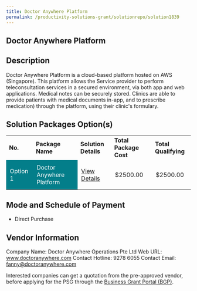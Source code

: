 ```yaml
---
title: Doctor Anywhere Platform
permalink: /productivity-solutions-grant/solutionrepo/solution1839
---
```


## Doctor Anywhere Platform

## Description

Doctor Anywhere Platform is a cloud-based platform hosted on AWS (Singapore). This platform allows the Service provider to perform teleconsultation services in a secured environment, via both app and web applications. Medical notes can be securely stored. Clinics are  able to provide patients with medical documents in-app, and to prescribe medication) through the platform, using their clinic's formulary.

## Solution Packages Option(s)

<table>
<tr>
<td><b>No.</b></td>
<td><b>Package Name</b></td>
<td><b>Solution Details</b></td>
<td><b>Total Package Cost</b></td>
<td><b>Total Qualifying</b></td>
</tr>
<tr>
<td style='padding: 10px; background-color: #037E8A; color: #FFFFFF;'>Option 1</td>
<td style='padding: 10px; background-color: #037E8A; color: #FFFFFF;'>Doctor Anywhere Platform</td>
<td style='padding: 10px;'><a href='https://www.gobusiness.gov.sg/images/psg/Desensitised_Doctor_Anywhere_Annex_3_PSG.pdf' target='_blank'>View Details</a></td>
<td style='padding: 10px;'>$2500.00</td>
<td style='padding: 10px;'>$2500.00</td>
</tr>
</table>

## Mode and Schedule of Payment

 - Direct Purchase

## Vendor Information

 Company Name: Doctor Anywhere Operations Pte Ltd
Web URL: www.doctoranywhere.com
Contact Hotline: 9278 6055
Contact Email: fanny@doctoranywhere.com

Interested companies can get a quotation from the pre-approved vendor, before applying for the PSG through the <a href='https://www.businessgrants.gov.sg/'>Business Grant Portal (BGP)</a>.

<script src="/jquery/resize-tables.js"></script>
